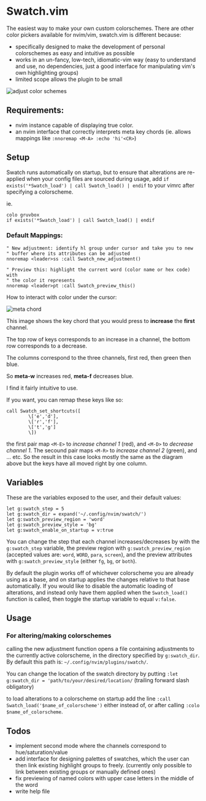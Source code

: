 # Swatch.vim

The easiest way to make your own custom colorschemes. There are other color pickers available for nvim/vim, swatch.vim is different because:
- specifically designed to make the development of personal colorschemes as easy and intuitive as possible
- works in an un-fancy, low-tech, idiomatic-vim way (easy to understand and use, no dependencies, just a good interface for manipulating vim's own highlighting groups)
- limited scope allows the plugin to be small

![adjust color schemes](https://media.giphy.com/media/SSc9tHaMEPPw7XYuTF/giphy.gif)

## Requirements:

* nvim instance capable of displaying true color.
* an nvim interface that correctly interprets meta key chords (ie. allows mappings like `:nnoremap <M-A> :echo 'hi'<CR>`)

## Setup
Swatch runs automatically on startup, but to ensure that alterations are re-applied when your config files are sourced during usage, add `if exists('*Swatch_load') | call Swatch_load() | endif` to your vimrc after specifying a colorscheme.

ie.
```
colo gruvbox
if exists('*Swatch_load') | call Swatch_load() | endif
```

### Default Mappings:

```
" New adjustment: identify hl group under cursor and take you to new
" buffer where its attributes can be adjusted
nnoremap <leader>ss :call Swatch_new_adjustment()

" Preview this: highlight the current word (color name or hex code) with
" the color it represents
nnoremap <leader>pt :call Swatch_preview_this()
```

How to interact with color under the cursor:

![meta chord](https://i.imgur.com/WlGkGne.jpg)

This image shows the key chord that you would press to **increase** the **first** channel.

The top row of keys corresponds to an increase in a channel, the bottom row corresponds to a decrease.

The columns correspond to the three channels, first red, then green then blue.

So **meta-w** increases red, **meta-f** decreases blue.

I find it fairly intuitive to use.

If you want, you can remap these keys like so:
```
call Swatch_set_shortcuts([
        \['e','d'],
        \['r','f'],
        \['t','g']
        \])
```
the first pair map `<M-E>` to _increase channel 1_ (red), and `<M-D>` to _decrease channel 1_.
The secound pair maps `<M-R>` to _increase channel 2_ (green), and ... etc.
So the result in this case looks mostly the same as the diagram above but the keys have all moved right by one column.

## Variables
These are the variables exposed to the user, and their default values:
```
let g:swatch_step = 5             
let g:swatch_dir = expand('~/.config/nvim/swatch/')
let g:swatch_preview_region = 'word'        
let g:swatch_preview_style = 'bg'
let g:swatch_enable_on_startup = v:true          
```

You can change the step that each channel increases/decreases by with the `g:swatch_step` variable, the preview region with `g:swatch_preview_region` (accepted values are: `word`, `WORD`, `para`, `screen`), and the preview attributes with `g:swatch_preview_style` (either `fg`, `bg`, or `both`).

By default the plugin works off of whichever colorscheme you are already using as a base, and on startup applies the changes relative to that base automatically. If you would like to disable the automatic loading of alterations, and instead only have them applied when the `Swatch_load()` function is called, then toggle the startup variable to equal `v:false`.

## Usage
### For altering/making colorschemes
calling the new adjustment function opens a file containing adjustments to the currently active colorscheme, in the directory specified by `g:swatch_dir`. By default this path is: `~/.config/nvim/plugins/swatch/`.

You can change the location of the swatch directory by putting `:let g:swatch_dir = 'path/to/your/desired/location/` (trailing forward slash obligatory)

to load alterations to a colorscheme on startup add the line `:call Swatch_load('$name_of_colorscheme')` either instead of, or after calling `:colo $name_of_colorscheme`.

## Todos

* implement second mode where the channels correspond to hue/saturation/value
* add interface for designing palettes of swatches, which the user can then link existing highlight groups to freely. (currently only possible to link between existing groups or manually defined ones)
* fix previewing of named colors with upper case letters in the middle of the word
* write help file
